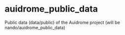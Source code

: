 auidrome_public_data
====================

Public data (data/public) of the Auidrome project (will be nando/auidrome_public_data)
